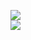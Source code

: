 [![](https://img.shields.io/badge/Made%20With-Github%20Spray-lightgrey.svg?style=for-the-badge&logo=github)](https://github.com/Annihil/github-spray#28644)  
[![](https://i.imgur.com/2DrTn0Z.gif)](https://github.com/Annihil/github-spray)